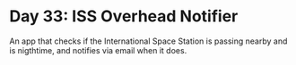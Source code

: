 # Day 33: ISS Overhead Notifier
An app that checks if the International Space Station is passing nearby and is nigthtime, and notifies via email when it does.
